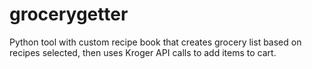 # grocerygetter
 Python tool with custom recipe book that creates grocery list based on recipes selected, then uses Kroger API calls to add items to cart.
